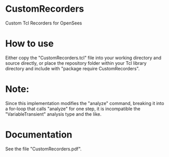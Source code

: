 # CustomRecorders
Custom Tcl Recorders for OpenSees

# How to use
Either copy the "CustomRecorders.tcl" file into your working directory and source directly, or place the repository folder within your Tcl library directory and include with "package require CustomRecorders".

# Note:
Since this implementation modifies the "analyze" command, breaking it into a for-loop that calls "analyze" for one step, it is incompatible the "VariableTransient" analysis type and the like. 

# Documentation
See the file "CustomRecorders.pdf".

